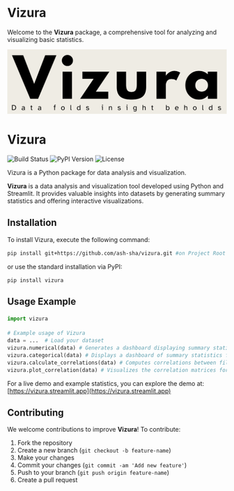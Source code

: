# Vizura

Welcome to the **Vizura** package, a comprehensive tool for analyzing and visualizing basic statistics.

![Vizura Logo](https://raw.githubusercontent.com/ash-sha/vizura/refs/heads/main/logo.png)
# Vizura
![Build Status](https://img.shields.io/github/workflow/status/ash-sha/vizura/Python%20CI?label=build)
![PyPI Version](https://img.shields.io/pypi/v/vizura?logo=pypi)
![License](https://img.shields.io/pypi/l/vizura?logo=open-source)

Vizura is a Python package for data analysis and visualization.

**Vizura** is a data analysis and visualization tool developed using Python and Streamlit. It provides valuable insights into datasets by generating summary statistics and offering interactive visualizations.

## Installation

To install Vizura, execute the following command:

```bash
pip install git+https://github.com/ash-sha/vizura.git #on Project Root directory
````
or  use the standard installation via PyPI:
```
pip install vizura
```

## Usage Example

```python
import vizura

# Example usage of Vizura
data = ...  # Load your dataset
vizura.numerical(data) # Generates a dashboard displaying summary statistics for numerical columns in the dataset.
vizura.categorical(data) # Displays a dashboard of summary statistics for categorical columns.
vizura.calculate_correlations(data) # Computes correlations between filtered numerical columns using Pearson, Kendall, and Spearman methods.
vizura.plot_correlation(data) # Visualizes the correlation matrices for Pearson, Kendall, and Spearman.
```

For a live demo and example statistics, you can explore the demo at: [https://vizura.streamlit.app](https://vizura.streamlit.app)

## Contributing

We welcome contributions to improve **Vizura**! To contribute:
1. Fork the repository
2. Create a new branch (`git checkout -b feature-name`)
3. Make your changes
4. Commit your changes (`git commit -am 'Add new feature'`)
5. Push to your branch (`git push origin feature-name`)
6. Create a pull request